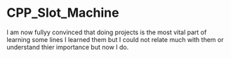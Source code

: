 # CPP_Slot_Machine
I am now fullyy convinced that doing projects is the most vital part of learning
some lines I learned them but I could not relate much with them or understand thier importance but now I do.
